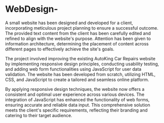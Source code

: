 # WebDesign-
A small website has been designed and developed for a client, incorporating meticulous project planning to ensure a successful outcome. The provided text content from the client has been carefully edited and refined to align with the website's purpose. Attention has been given to information architecture, determining the placement of content across different pages to effectively achieve the site's goals.

The project involved improving the existing AutoKing Car Repairs website by implementing responsive design principles, conducting usability testing, and adding web form functionalities using JavaScript for user data validation. The website has been developed from scratch, utilizing HTML, CSS, and JavaScript to create a tailored and seamless online platform.

By applying responsive design techniques, the website now offers a consistent and optimal user experience across various devices. The integration of JavaScript has enhanced the functionality of web forms, ensuring accurate and reliable data input. This comprehensive solution meets the client's specific requirements, reflecting their branding and catering to their target audience.
